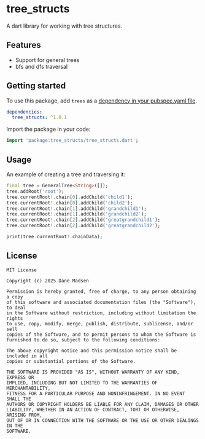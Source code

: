 # tree_structs

A dart library for working with tree structures.

## Features

- Support for general trees
- bfs and dfs traversal

## Getting started

To use this package, add `trees` as a [dependency in your pubspec.yaml file](https://flutter.dev/docs/development/packages-and-plugins/using-packages).

```yaml
dependencies:
  tree_structs: ^1.0.1
```

Import the package in your code:

```dart
import 'package:tree_structs/tree_structs.dart';
```

## Usage

An example of creating a tree and traversing it:

```dart
final tree = GeneralTree<String>([]);
tree.addRoot('root');
tree.currentRoot!.chain[0].addChild('child1');
tree.currentRoot!.chain[0].addChild('child2');
tree.currentRoot!.chain[1].addChild('grandchild1');
tree.currentRoot!.chain[1].addChild('grandchild2');
tree.currentRoot!.chain[2].addChild('greatgrandchild1');
tree.currentRoot!.chain[2].addChild('greatgrandchild2');

print(tree.currentRoot!.chainData);
```

## License

```
MIT License

Copyright (c) 2025 Dane Madsen

Permission is hereby granted, free of charge, to any person obtaining a copy
of this software and associated documentation files (the "Software"), to deal
in the Software without restriction, including without limitation the rights
to use, copy, modify, merge, publish, distribute, sublicense, and/or sell
copies of the Software, and to permit persons to whom the Software is
furnished to do so, subject to the following conditions:

The above copyright notice and this permission notice shall be included in all
copies or substantial portions of the Software.

THE SOFTWARE IS PROVIDED "AS IS", WITHOUT WARRANTY OF ANY KIND, EXPRESS OR
IMPLIED, INCLUDING BUT NOT LIMITED TO THE WARRANTIES OF MERCHANTABILITY,
FITNESS FOR A PARTICULAR PURPOSE AND NONINFRINGEMENT. IN NO EVENT SHALL THE
AUTHORS OR COPYRIGHT HOLDERS BE LIABLE FOR ANY CLAIM, DAMAGES OR OTHER
LIABILITY, WHETHER IN AN ACTION OF CONTRACT, TORT OR OTHERWISE, ARISING FROM,
OUT OF OR IN CONNECTION WITH THE SOFTWARE OR THE USE OR OTHER DEALINGS IN THE
SOFTWARE.
```
